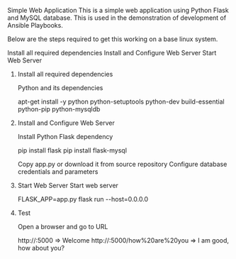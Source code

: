 Simple Web Application
This is a simple web application using Python Flask and MySQL database. This is used in the demonstration of development of Ansible Playbooks.

Below are the steps required to get this working on a base linux system.

Install all required dependencies
Install and Configure Web Server
Start Web Server

1. Install all required dependencies

   Python and its dependencies

   apt-get install -y python python-setuptools python-dev build-essential python-pip python-mysqldb

2. Install and Configure Web Server

   Install Python Flask dependency

   pip install flask
   pip install flask-mysql

   Copy app.py or download it from source repository
   Configure database credentials and parameters

3. Start Web Server
   Start web server

   FLASK_APP=app.py flask run --host=0.0.0.0

4. Test
   
   Open a browser and go to URL

   http://<IP>:5000                            => Welcome
   http://<IP>:5000/how%20are%20you            => I am good, how about you?
